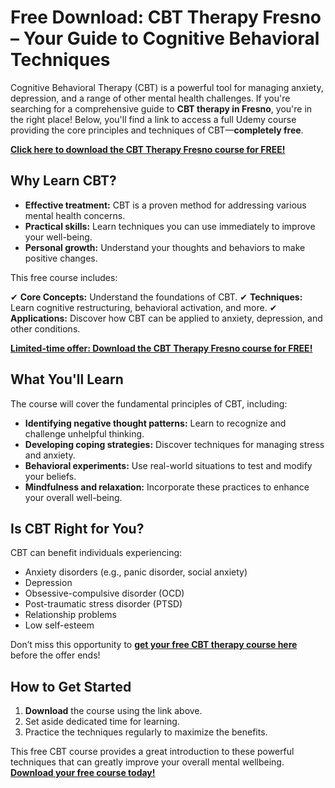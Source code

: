 # Free Download: CBT Therapy Fresno – Your Guide to Cognitive Behavioral Techniques

Cognitive Behavioral Therapy (CBT) is a powerful tool for managing anxiety, depression, and a range of other mental health challenges. If you're searching for a comprehensive guide to **CBT therapy in Fresno**, you're in the right place! Below, you'll find a link to access a full Udemy course providing the core principles and techniques of CBT—**completely free**.

[**Click here to download the CBT Therapy Fresno course for FREE!**](https://udemywork.com/cbt-therapy-fresno)

## Why Learn CBT?

*   **Effective treatment:** CBT is a proven method for addressing various mental health concerns.
*   **Practical skills:** Learn techniques you can use immediately to improve your well-being.
*   **Personal growth:** Understand your thoughts and behaviors to make positive changes.

This free course includes:

✔ **Core Concepts:** Understand the foundations of CBT.
✔ **Techniques:** Learn cognitive restructuring, behavioral activation, and more.
✔ **Applications:** Discover how CBT can be applied to anxiety, depression, and other conditions.

[**Limited-time offer: Download the CBT Therapy Fresno course for FREE!**](https://udemywork.com/cbt-therapy-fresno)

## What You'll Learn

The course will cover the fundamental principles of CBT, including:

*   **Identifying negative thought patterns:** Learn to recognize and challenge unhelpful thinking.
*   **Developing coping strategies:** Discover techniques for managing stress and anxiety.
*   **Behavioral experiments:** Use real-world situations to test and modify your beliefs.
*   **Mindfulness and relaxation:** Incorporate these practices to enhance your overall well-being.

## Is CBT Right for You?

CBT can benefit individuals experiencing:

*   Anxiety disorders (e.g., panic disorder, social anxiety)
*   Depression
*   Obsessive-compulsive disorder (OCD)
*   Post-traumatic stress disorder (PTSD)
*   Relationship problems
*   Low self-esteem

Don’t miss this opportunity to **[get your free CBT therapy course here](https://udemywork.com/cbt-therapy-fresno)** before the offer ends!

## How to Get Started

1.  **Download** the course using the link above.
2.  Set aside dedicated time for learning.
3.  Practice the techniques regularly to maximize the benefits.

This free CBT course provides a great introduction to these powerful techniques that can greatly improve your overall mental wellbeing. **[Download your free course today!](https://udemywork.com/cbt-therapy-fresno)**
